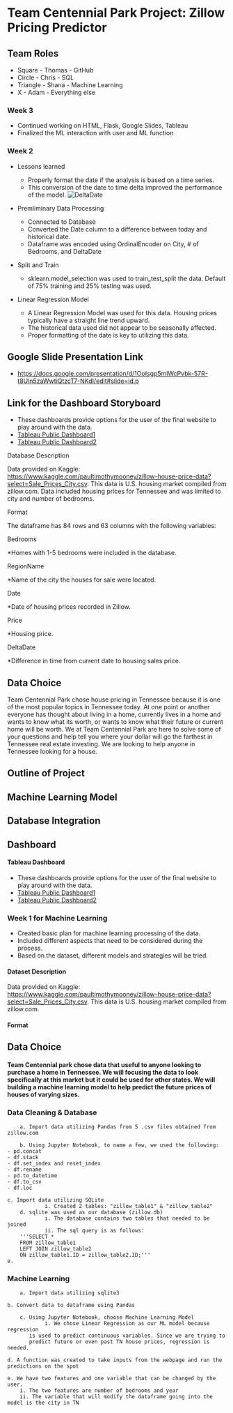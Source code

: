 # Team Centennial Park Project: Zillow Pricing Predictor

## Team Roles
* Square - Thomas - GitHub
* Circle - Chris - SQL
* Triangle - Shana - Machine Learning
* X - Adam - Everything else

### Week 3
* Continued working on HTML, Flask, Google Slides, Tableau
* Finalized the ML interaction with user and ML function

### Week 2
* Lessons learned
	* Properly format the date if the analysis is based on a time series.
	* This conversion of the date to time delta improved the performance of the model. 
![DeltaDate](https://github.com/trallen09/team_centennial_park/blob/main/images/DeltaDate2.png)

* Premliminary Data Processing
	* Connected to Database
	* Converted the Date column to a difference between today and historical date.
	* Dataframe was encoded using OrdinalEncoder on City, # of Bedrooms, and DeltaDate
* Split and Train
	* sklearn.model_selection was used to train_test_split the data. Default of 75% training and 25% testing was used.
* Linear Regression Model
	* A Linear Regression Model was used for this data. Housing prices typically have a straight line trend upward.
	* The historical data used did not appear to be seasonally affected.
	* Proper formatting of the date is key to utilizing this data.

## Google Slide Presentation Link

* https://docs.google.com/presentation/d/1OoIsgp5mlWcPvbk-57R-t8Uln5zaWwtiQtzcT7-NKdI/edit#slide=id.p

## Link for the Dashboard Storyboard

* These dashboards provide options for the user of the final website to play around with the data.
* [Tableau Public Dashboard1](https://public.tableau.com/views/TNHousingForecastandMap/TN_House_Forecast?:language=en-US&publish=yes&:display_count=n&:origin=viz_share_link)
* [Tableau Public Dashboard2](https://public.tableau.com/views/TNCountyPrices/CountiesDash?:language=en-US&publish=yes&:display_count=n&:origin=viz_share_link)

Database Description

Data provided on Kaggle: https://www.kaggle.com/paultimothymooney/zillow-house-price-data?select=Sale_Prices_City.csv. This data is U.S. housing market compiled from zillow.com. Data included housing prices for Tennessee and was limited to city and number of bedrooms.

Format

The dataframe has 84 rows and 63 columns with the following variables:

Bedrooms

*Homes with 1-5 bedrooms were included in the database.

RegionName

*Name of the city the houses for sale were located.

Date

*Date of housing prices recorded in Zillow.

Price

*Housing price.

DeltaDate

*Difference in time from current date to housing sales price.

## Data Choice

Team Centennial Park chose house pricing in Tennessee because it is one of the most popular topics in Tennessee today. At one point or another everyone has thought about living in a home, currently lives in a home and wants to know what its worth, or wants to know what their future or current home will be worth. We at Team Centennial Park are here to solve some of your questions and help tell you where your dollar will go the farthest in Tennessee real estate investing. We are looking to help anyone in Tennessee looking for a house. 

## Outline of Project

## Machine Learning Model

## Database Integration

## Dashboard

#### Tableau Dashboard
* These dashboards provide options for the user of the final website to play around with the data.
* [Tableau Public Dashboard1](https://public.tableau.com/views/TNHousingForecastandMap/TN_House_Forecast?:language=en-US&publish=yes&:display_count=n&:origin=viz_share_link)
* [Tableau Public Dashboard2](https://public.tableau.com/views/TNCountyPrices/CountiesDash?:language=en-US&publish=yes&:display_count=n&:origin=viz_share_link)

### Week 1 for Machine Learning
* Created basic plan for machine learning processing of the data.
* Included different aspects that need to be considered during the process.
* Based on the dataset, different models and strategies will be tried.

#### Dataset Description
Data provided on Kaggle: https://www.kaggle.com/paultimothymooney/zillow-house-price-data?select=Sale_Prices_City.csv. This data is U.S. housing market compiled from zillow.com.   

#### Format


## Data Choice

#### Team Centennial park chose data that useful to anyone looking to purchase a home in Tennessee. We will focusing the data to look specifically at this market but it could be used for other states. We will building a machine learning model to help predict the future prices of houses of varying sizes.




### Data Cleaning & Database

        a. Import data utilizing Pandas from 5 .csv files obtained from zillow.com

        b. Using Jupyter Notebook, to name a few, we used the following:
	- pd.concat
	- df.stack
	- df.set_index and reset_index
	- df.rename
	- pd.to_datetime
	- df.to_csv
	- df.loc
	
	c. Import data utilizing SQLite
                i. Created 2 tables: "zillow_table1" & "zillow_table2"
        d. sqlite was used as our database (zillow.db)
                i. The database contains two tables that needed to be joined
                ii. The sql query is as follows:
		'''SELECT *
		FROM zillow_table1
		LEFT JOIN zillow_table2
		ON zillow_table1.ID = zillow_table2.ID;'''
	e. 




### Machine Learning

        a. Import data utilizing sqlite3
	
	b. Convert data to dataframe using Pandas

        c. Using Jupyter Notebook, choose Machine Learning Model
                i. We chose Linear Regression as our ML model because regression 
		   is used to predict continuous variables. Since we are trying to 
		   predict future or even past TN house prices, regression is needed.
	
	d. A function was created to take inputs from the webpage and run the predictions on the spot
	
	e. We have two features and one variable that can be changed by the user.
		i. The two features are number of bedrooms and year
		ii. The variable that will modify the dataframe going into the model is the city in TN
		
                   
               
